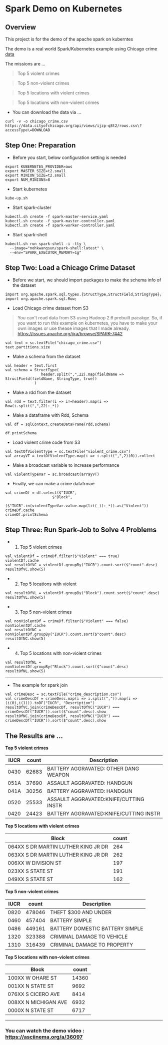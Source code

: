 # Spark Demo on Kubernetes

## Overview

This project is for the demo of the apache spark on kuberntes

The demo is a real world Spark/Kubernetes example using Chicago crime [data](https://data.cityofchicago.org/Public-Safety/Crimes-2001-to-present/ijzp-q8t2)

The missions are ...

> Top 5 violent crimes

> Top 5 non-violent crimes

> Top 5 locations with violent crimes

> Top 5 locations with non-violent crimes

 * You can download the data via ...
```console
curl -v -o chicago_crime.csv https://data.cityofchicago.org/api/views/ijzp-q8t2/rows.csv\?accessType\=DOWNLOAD
```

## Step One: Preparation

* Before you start, below configuration setting is needed

```console
export KUBERNETES_PROVIDER=aws
export MASTER_SIZE=t2.small
export MINION_SIZE=t2.small
export NUM_MINIONS=8
```

* Start kubernetes

```console
kube-up.sh
```

* Start spark-cluster
```console
kubectl.sh create -f spark-master-service.yaml
kubectl.sh create -f spark-master-controller.yaml
kubectl.sh create -f spark-worker-controller.yaml
```

* Start spark-shell
```console
kubectl.sh run spark-shell -i -tty \
  --image="nohkwangsun/spark-shell:latest" \
  --env="SPARK_EXECUTOR_MEMORY=1g"
```

## Step Two: Load a Chicago Crime Dataset

* Before we start, we should import packages to make the schema info of the dataset
```console
import org.apache.spark.sql.types.{StructType,StructField,StringType};
import org.apache.spark.sql.Row;
```

* Load Chicago crime dataset from S3

> You can't read data from S3 using Hadoop 2.6 prebuilt pacakge.
> So, if you want to run this example on kubernetes,
> you have to make your own images or use thease images that I made already.
> https://issues.apache.org/jira/browse/SPARK-7442

```console
val text = sc.textFile("chicago_crime.csv")
text.partitions.size
```


* Make a schema from the dataset
```console
val header = text.first
val schema = StructType(
                header.split(",",22).map(fieldName => StructField(fieldName, StringType, true))
             )
```

* Make a rdd from the dataset
```console
val rdd = text.filter(i => i!=header).map(i => Row(i.split(",",22):_*))
```

* Make a dataframe with Rdd, Schema
```console
val df = sqlContext.createDataFrame(rdd,schema)

df.printSchema
```

* Load violent crime code from S3
```console
val textOfViolentType = sc.textFile("violent_crime.csv")
val arrayVT = textOfViolentType.map(i => i.split(",",2)(0)).collect
```

* Make a broadcast variable to increase performance
```console
val violentTypeVar = sc.broadcast(arrayVT)
```

* Finally, we can make a crime datafrmae
```console
val crimeDf = df.select($"IUCR",
                     $"Block",
                     ($"IUCR".in(violentTypeVar.value.map(lit(_)):_*)).as("Violent"))
crimeDf.cache
crimeDf.printSchema
```

## Step Three: Run Spark-Job to Solve 4 Problems 

* 1) Top 5 violent crimes
```console
val violentDf = crimeDf.filter($"Violent" === true)
violentDf.cache
val resultOfVC = violentDf.groupBy("IUCR").count.sort($"count".desc)
resultOfVC.show(5)
```

* 2) Top 5 locations with violent
```console
val resultOfVL = violentDf.groupBy("Block").count.sort($"count".desc)
resultOfVL.show(5)
```

* 3) Top 5 non-violent crimes
```console
val nonViolentDf = crimeDf.filter($"Violent" === false)
nonViolentDf.cache
val resultOfNC = nonViolentDf.groupBy("IUCR").count.sort($"count".desc)
resultOfNC.show(5)
```

* 4) Top 5 locations with non-violent crimes
```console
val resultOfNL = nonViolentDf.groupBy("Block").count.sort($"count".desc)
resultOfNL.show(5)
```


---

* The example for spark join
```console
val crimeDesc = sc.textFile("crime_description.csv") 
val crimeDescDf = crimeDesc.map(i => i.split(",")).map(i => (i(0),i(1))).toDF("IUCR", "Description")
resultOfVC.join(crimeDescDf, resultOfVC("IUCR") === crimeDescDf("IUCR")).sort($"count".desc).show
resultOfNC.join(crimeDescDf, resultOfNC("IUCR") === crimeDescDf("IUCR")).sort($"count".desc).show
```


## The Results are ...

**Top 5 violent crimes**

IUCR|count|Description
---|---|---
0430|62683|BATTERY AGGRAVATED: OTHER DANG WEAPON
051A|37690|ASSAULT AGGRAVATED: HANDGUN
041A|30256|BATTERY AGGRAVATED: HANDGUN
0520|25533|ASSAULT AGGRAVATED:KNIFE/CUTTING INSTR
0420|24423|BATTERY AGGRAVATED:KNIFE/CUTTING INSTR

**Top 5 locations with violent crimes**

Block|count|
---|---
064XX S DR MARTIN LUTHER KING JR DR|  264
063XX S DR MARTIN LUTHER KING JR DR|  262
006XX W DIVISION ST|  197
023XX S STATE ST|  191
049XX S STATE ST|  162

**Top 5 non-violent crimes**

IUCR| count|Description
---|---|---
0820|478046|THEFT $300 AND UNDER
0460|457404|BATTERY SIMPLE
0486|449161|BATTERY DOMESTIC BATTERY SIMPLE
1320|323388|CRIMINAL DAMAGE TO VEHICLE
1310|316439|CRIMINAL DAMAGE TO PROPERTY

**Top 5 locations with non-violent crimes**

Block|count
---|---
100XX W OHARE ST|14360
001XX N STATE ST| 9692
076XX S CICERO AVE| 8414
008XX N MICHIGAN AVE| 6932
0000X N STATE ST| 6717


---

### You can watch the demo video : https://asciinema.org/a/36097
